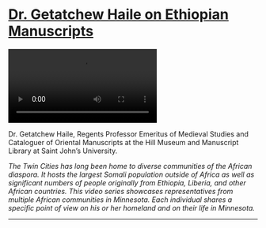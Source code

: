 # [Dr. Getatchew Haile on Ethiopian Manuscripts](http://artstories.artsmia.org/#/stories/256)

<video src='http://cdn.dx.artsmia.org/videos/Voices_Getatchew_iPad.mp4'></video>

<span>Dr. Getatchew Haile, Regents Professor Emeritus of Medieval Studies and Cataloguer of Oriental Manuscripts at the Hill Museum and Manuscript Library at Saint John’s University.</span>

*The Twin Cities has long been home to diverse communities of the African diaspora. It hosts the largest Somali population outside of Africa as well as significant numbers of people originally from Ethiopia, Liberia, and other African countries. This video series showcases representatives from multiple African communities in Minnesota. Each individual shares a specific point of view on his or her homeland and on their life in Minnesota.*

---
